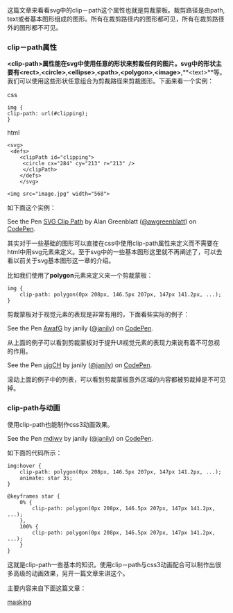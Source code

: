 这篇文章来看看svg中的clip－path这个属性也就是剪裁蒙板。裁剪路径是由path, text或者基本图形组成的图形。所有在裁剪路径内的图形都可见，所有在裁剪路径外的图形都不可见。

### clip－path属性

**&lt;clip-path&gt;**属性能在svg中使用任意的形状来剪裁任何的图片。svg中的形状主要有**&lt;rect&gt;**,**&lt;circle&gt;**,**&lt;ellipse&gt;**,**&lt;path&gt;**,**&lt;polygon&gt;**,**&lt;image&gt;**,**&lt;text&gt;**等。我们可以使用这些形状任意组合为剪裁路径来剪裁图形。下面来看一个实例：

css

	img {
  	clip-path: url(#clipping);
  	}
  	
html

	<svg>
 	 <defs>
    	<clipPath id="clipping">
     	 <circle cx="284" cy="213" r="213" />
   		 </clipPath>
  		</defs>
		</svg>

	<img src="image.jpg" width="568">
	
如下面这个实例：

<p data-height="339" data-theme-id="0" data-slug-hash="hbLtn" data-default-tab="result" class='codepen'>See the Pen <a href='http://codepen.io/awgreenblatt/pen/hbLtn/'>SVG Clip Path</a> by Alan Greenblatt (<a href='http://codepen.io/awgreenblatt'>@awgreenblatt</a>) on <a href='http://codepen.io'>CodePen</a>.</p>
<script async src="//codepen.io/assets/embed/ei.js"></script>

其实对于一些基础的图形可以直接在css中使用clip-path属性来定义而不需要在html中用svg元素来定义。至于svg中的一些基本图形这里就不再阐述了，可以去看以前关于svg基本图形这一章的介绍。

比如我们使用了**polygon**元素来定义来一个剪裁蒙板：

	img {
  		clip-path: polygon(0px 208px, 146.5px 207px, 147px 141.2px, ...);
	}
	
剪裁蒙板对于视觉元素的表现是非常有用的，下面看些实际的例子：

<p data-height="390" data-theme-id="0" data-slug-hash="AwafG" data-default-tab="result" class='codepen'>See the Pen <a href='http://codepen.io/janily/pen/AwafG/'>AwafG</a> by janily (<a href='http://codepen.io/janily'>@janily</a>) on <a href='http://codepen.io'>CodePen</a>.</p>
<script async src="//codepen.io/assets/embed/ei.js"></script>

从上面的例子可以看到剪裁蒙板对于提升UI视觉元素的表现力来说有着不可忽视的作用。

<p data-height="268" data-theme-id="0" data-slug-hash="ujgCH" data-default-tab="result" class='codepen'>See the Pen <a href='http://codepen.io/janily/pen/ujgCH/'>ujgCH</a> by janily (<a href='http://codepen.io/janily'>@janily</a>) on <a href='http://codepen.io'>CodePen</a>.</p>
<script async src="//codepen.io/assets/embed/ei.js"></script>

滚动上面的例子中的列表，可以看到剪裁蒙板意外区域的内容都被剪裁掉是不可见掉。

### clip-path与动画

使用clip-path也能制作css3动画效果。

<p data-height="373" data-theme-id="0" data-slug-hash="mdiwv" data-default-tab="result" class='codepen'>See the Pen <a href='http://codepen.io/janily/pen/mdiwv/'>mdiwv</a> by janily (<a href='http://codepen.io/janily'>@janily</a>) on <a href='http://codepen.io'>CodePen</a>.</p>
<script async src="//codepen.io/assets/embed/ei.js"></script>

如下面的代码所示：

	img:hover {
  		clip-path: polygon(0px 208px, 146.5px 207px, 147px 141.2px, ...);
  		animate: star 3s;
	}

	@keyframes star {
  		0% {
    		clip-path: polygon(0px 208px, 146.5px 207px, 147px 141.2px, ...);
  		},
  		100% {
    		clip-path: polygon(0px 208px, 146.5px 207px, 147px 141.2px, ...);
  		}
	}
	
这就是clip-path一些基本的知识。使用clip－path与css3动画配合可以制作出很多高级的动画效果，另开一篇文章来讲这个。

主要内容来自下面这篇文章：

[masking](http://www.html5rocks.com/en/tutorials/masking/adobe/)
